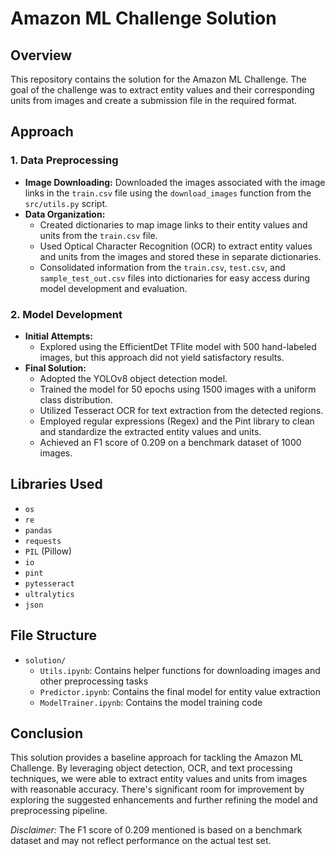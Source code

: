 # Amazon ML Challenge Solution

## Overview

This repository contains the solution for the Amazon ML Challenge. The goal of the challenge was to extract entity values and their corresponding units from images and create a submission file in the required format. 

## Approach

### 1. Data Preprocessing

- **Image Downloading:** Downloaded the images associated with the image links in the `train.csv` file using the `download_images` function from the `src/utils.py` script. 
- **Data Organization:** 
    - Created dictionaries to map image links to their entity values and units from the `train.csv` file. 
    - Used Optical Character Recognition (OCR) to extract entity values and units from the images and stored these in separate dictionaries.
    - Consolidated information from the `train.csv`, `test.csv`, and `sample_test_out.csv` files into dictionaries for easy access during model development and evaluation.

### 2. Model Development

- **Initial Attempts:**  
    - Explored using the EfficientDet TFlite model with 500 hand-labeled images, but this approach did not yield satisfactory results.
- **Final Solution:** 
    - Adopted the YOLOv8 object detection model.
    - Trained the model for 50 epochs using 1500 images with a uniform class distribution. 
    - Utilized Tesseract OCR for text extraction from the detected regions.
    - Employed regular expressions (Regex) and the Pint library to clean and standardize the extracted entity values and units. 
    - Achieved an F1 score of 0.209 on a benchmark dataset of 1000 images.

## Libraries Used

* `os`
* `re`
* `pandas`
* `requests`
* `PIL` (Pillow)
* `io`
* `pint`
* `pytesseract`
* `ultralytics`
* `json`

## File Structure

* `solution/`
    * `Utils.ipynb`: Contains helper functions for downloading images and other preprocessing tasks
    * `Predictor.ipynb`: Contains the final model for entity value extraction
    * `ModelTrainer.ipynb`: Contains the model training code

## Conclusion

This solution provides a baseline approach for tackling the Amazon ML Challenge. By leveraging object detection, OCR, and text processing techniques, we were able to extract entity values and units from images with reasonable accuracy. There's significant room for improvement by exploring the suggested enhancements and further refining the model and preprocessing pipeline.

*Disclaimer:* The F1 score of 0.209 mentioned is based on a benchmark dataset and may not reflect performance on the actual test set.